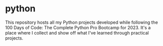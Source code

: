 # python 
This repository hosts all my Python projects developed while following the 100 Days of Code: The Complete Python Pro Bootcamp for 2023.
It's a place where I collect and show off what I've learned through practical projects.
